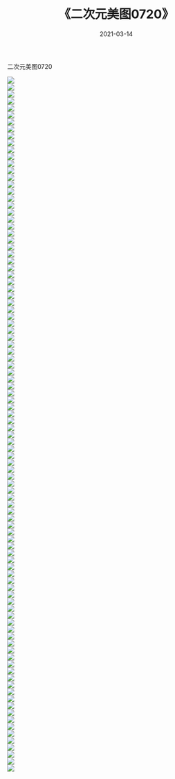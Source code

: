 ﻿---
layout: post
title:  《二次元美图0720》
date:   2021-03-14
img: http://imgx.orgx.ga/二次元/2021/二次元美图0720/000.jpg
categories: [美女, 清纯, 唯美]
---

二次元美图0720

 ![](http://imgx.orgx.ga/二次元/2021/二次元美图0720/001.png) <br>![](http://imgx.orgx.ga/二次元/2021/二次元美图0720/002.png) <br>![](http://imgx.orgx.ga/二次元/2021/二次元美图0720/003.png) <br>![](http://imgx.orgx.ga/二次元/2021/二次元美图0720/004.png) <br>![](http://imgx.orgx.ga/二次元/2021/二次元美图0720/005.png) <br>![](http://imgx.orgx.ga/二次元/2021/二次元美图0720/006.png) <br>![](http://imgx.orgx.ga/二次元/2021/二次元美图0720/007.png) <br>![](http://imgx.orgx.ga/二次元/2021/二次元美图0720/008.png) <br>![](http://imgx.orgx.ga/二次元/2021/二次元美图0720/009.png) <br>![](http://imgx.orgx.ga/二次元/2021/二次元美图0720/010.png) <br>![](http://imgx.orgx.ga/二次元/2021/二次元美图0720/011.png) <br>![](http://imgx.orgx.ga/二次元/2021/二次元美图0720/012.png) <br>![](http://imgx.orgx.ga/二次元/2021/二次元美图0720/013.png) <br>![](http://imgx.orgx.ga/二次元/2021/二次元美图0720/014.png) <br>![](http://imgx.orgx.ga/二次元/2021/二次元美图0720/015.png) <br>![](http://imgx.orgx.ga/二次元/2021/二次元美图0720/016.png) <br>![](http://imgx.orgx.ga/二次元/2021/二次元美图0720/017.png) <br>![](http://imgx.orgx.ga/二次元/2021/二次元美图0720/018.png) <br>![](http://imgx.orgx.ga/二次元/2021/二次元美图0720/019.png) <br>![](http://imgx.orgx.ga/二次元/2021/二次元美图0720/020.png) <br>![](http://imgx.orgx.ga/二次元/2021/二次元美图0720/021.png) <br>![](http://imgx.orgx.ga/二次元/2021/二次元美图0720/022.png) <br>![](http://imgx.orgx.ga/二次元/2021/二次元美图0720/023.png) <br>![](http://imgx.orgx.ga/二次元/2021/二次元美图0720/024.png) <br>![](http://imgx.orgx.ga/二次元/2021/二次元美图0720/025.png) <br>![](http://imgx.orgx.ga/二次元/2021/二次元美图0720/026.png) <br>![](http://imgx.orgx.ga/二次元/2021/二次元美图0720/027.png) <br>![](http://imgx.orgx.ga/二次元/2021/二次元美图0720/028.png) <br>![](http://imgx.orgx.ga/二次元/2021/二次元美图0720/029.png) <br>![](http://imgx.orgx.ga/二次元/2021/二次元美图0720/030.png) <br>![](http://imgx.orgx.ga/二次元/2021/二次元美图0720/031.png) <br>![](http://imgx.orgx.ga/二次元/2021/二次元美图0720/032.png) <br>![](http://imgx.orgx.ga/二次元/2021/二次元美图0720/033.png) <br>![](http://imgx.orgx.ga/二次元/2021/二次元美图0720/034.png) <br>![](http://imgx.orgx.ga/二次元/2021/二次元美图0720/035.png) <br>![](http://imgx.orgx.ga/二次元/2021/二次元美图0720/036.png) <br>![](http://imgx.orgx.ga/二次元/2021/二次元美图0720/037.png) <br>![](http://imgx.orgx.ga/二次元/2021/二次元美图0720/038.png) <br>![](http://imgx.orgx.ga/二次元/2021/二次元美图0720/039.png) <br>![](http://imgx.orgx.ga/二次元/2021/二次元美图0720/040.png) <br>![](http://imgx.orgx.ga/二次元/2021/二次元美图0720/041.png) <br>![](http://imgx.orgx.ga/二次元/2021/二次元美图0720/042.png) <br>![](http://imgx.orgx.ga/二次元/2021/二次元美图0720/043.png) <br>![](http://imgx.orgx.ga/二次元/2021/二次元美图0720/044.png) <br>![](http://imgx.orgx.ga/二次元/2021/二次元美图0720/045.png) <br>![](http://imgx.orgx.ga/二次元/2021/二次元美图0720/046.png) <br>![](http://imgx.orgx.ga/二次元/2021/二次元美图0720/047.png) <br>![](http://imgx.orgx.ga/二次元/2021/二次元美图0720/048.png) <br>![](http://imgx.orgx.ga/二次元/2021/二次元美图0720/049.png) <br>![](http://imgx.orgx.ga/二次元/2021/二次元美图0720/050.png) <br>![](http://imgx.orgx.ga/二次元/2021/二次元美图0720/051.png) <br>![](http://imgx.orgx.ga/二次元/2021/二次元美图0720/052.png) <br>![](http://imgx.orgx.ga/二次元/2021/二次元美图0720/053.png) <br>![](http://imgx.orgx.ga/二次元/2021/二次元美图0720/054.png) <br>![](http://imgx.orgx.ga/二次元/2021/二次元美图0720/055.png) <br>![](http://imgx.orgx.ga/二次元/2021/二次元美图0720/056.png) <br>![](http://imgx.orgx.ga/二次元/2021/二次元美图0720/057.png) <br>![](http://imgx.orgx.ga/二次元/2021/二次元美图0720/058.png) <br>![](http://imgx.orgx.ga/二次元/2021/二次元美图0720/059.png) <br>![](http://imgx.orgx.ga/二次元/2021/二次元美图0720/060.png) <br>![](http://imgx.orgx.ga/二次元/2021/二次元美图0720/061.png) <br>![](http://imgx.orgx.ga/二次元/2021/二次元美图0720/062.png) <br>![](http://imgx.orgx.ga/二次元/2021/二次元美图0720/063.png) <br>![](http://imgx.orgx.ga/二次元/2021/二次元美图0720/064.png) <br>![](http://imgx.orgx.ga/二次元/2021/二次元美图0720/065.png) <br>![](http://imgx.orgx.ga/二次元/2021/二次元美图0720/066.png) <br>![](http://imgx.orgx.ga/二次元/2021/二次元美图0720/067.png) <br>![](http://imgx.orgx.ga/二次元/2021/二次元美图0720/068.png) <br>![](http://imgx.orgx.ga/二次元/2021/二次元美图0720/069.png) <br>![](http://imgx.orgx.ga/二次元/2021/二次元美图0720/070.png) <br>![](http://imgx.orgx.ga/二次元/2021/二次元美图0720/071.png) <br>![](http://imgx.orgx.ga/二次元/2021/二次元美图0720/072.png) <br>![](http://imgx.orgx.ga/二次元/2021/二次元美图0720/073.png) <br>![](http://imgx.orgx.ga/二次元/2021/二次元美图0720/074.png) <br>![](http://imgx.orgx.ga/二次元/2021/二次元美图0720/075.png) <br>![](http://imgx.orgx.ga/二次元/2021/二次元美图0720/076.png) <br>![](http://imgx.orgx.ga/二次元/2021/二次元美图0720/077.png) <br>![](http://imgx.orgx.ga/二次元/2021/二次元美图0720/078.png) <br>![](http://imgx.orgx.ga/二次元/2021/二次元美图0720/079.png) <br>![](http://imgx.orgx.ga/二次元/2021/二次元美图0720/080.png) <br>![](http://imgx.orgx.ga/二次元/2021/二次元美图0720/081.png) <br>![](http://imgx.orgx.ga/二次元/2021/二次元美图0720/082.png) <br>![](http://imgx.orgx.ga/二次元/2021/二次元美图0720/083.png) <br>![](http://imgx.orgx.ga/二次元/2021/二次元美图0720/084.png) <br>![](http://imgx.orgx.ga/二次元/2021/二次元美图0720/085.png) <br>![](http://imgx.orgx.ga/二次元/2021/二次元美图0720/086.png) <br>![](http://imgx.orgx.ga/二次元/2021/二次元美图0720/087.png) <br>![](http://imgx.orgx.ga/二次元/2021/二次元美图0720/088.png) <br>![](http://imgx.orgx.ga/二次元/2021/二次元美图0720/089.png) <br>![](http://imgx.orgx.ga/二次元/2021/二次元美图0720/090.png) <br>![](http://imgx.orgx.ga/二次元/2021/二次元美图0720/091.png) <br>![](http://imgx.orgx.ga/二次元/2021/二次元美图0720/092.png) <br>![](http://imgx.orgx.ga/二次元/2021/二次元美图0720/093.png) <br>![](http://imgx.orgx.ga/二次元/2021/二次元美图0720/094.png) <br>![](http://imgx.orgx.ga/二次元/2021/二次元美图0720/095.png) <br>![](http://imgx.orgx.ga/二次元/2021/二次元美图0720/096.png) <br>![](http://imgx.orgx.ga/二次元/2021/二次元美图0720/097.png) <br>![](http://imgx.orgx.ga/二次元/2021/二次元美图0720/098.png) <br>![](http://imgx.orgx.ga/二次元/2021/二次元美图0720/099.png) <br>![](http://imgx.orgx.ga/二次元/2021/二次元美图0720/100.png) <br>